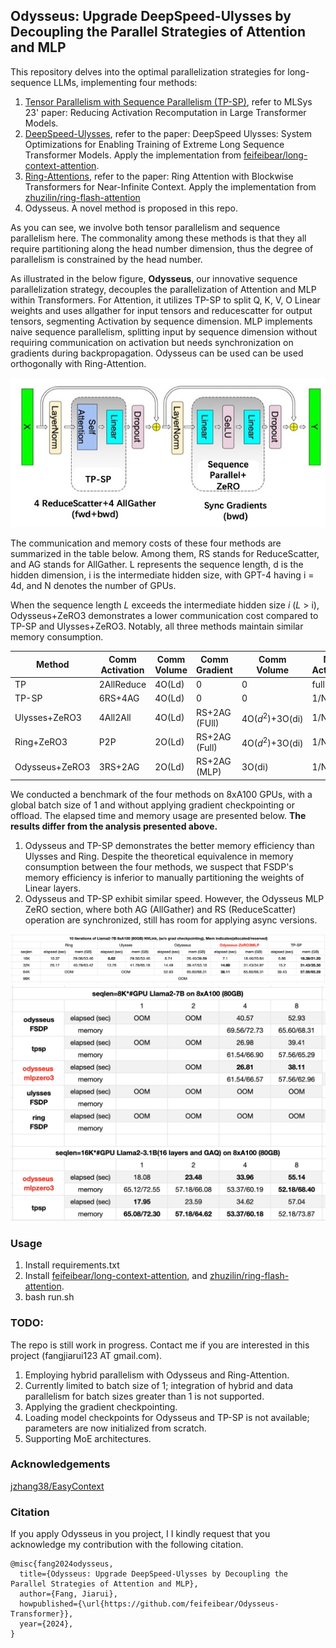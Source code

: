 ## Odysseus: Upgrade DeepSpeed-Ulysses by Decoupling the Parallel Strategies of Attention and MLP

This repository delves into the optimal parallelization strategies for long-sequence LLMs, implementing four methods: 
1. [Tensor Parallelism with Sequence Parallelism (TP-SP)](https://arxiv.org/abs/2205.05198), refer to MLSys 23' paper: Reducing Activation Recomputation in Large Transformer Models.
2. [DeepSpeed-Ulysses](https://arxiv.org/abs/2309.14509), refer to the paper: DeepSpeed Ulysses: System Optimizations for Enabling Training of Extreme Long Sequence Transformer Models. Apply the implementation from [feifeibear/long-context-attention](https://github.com/feifeibear/long-context-attention).
3. [Ring-Attentions](https://arxiv.org/abs/2310.01889), refer to the paper: Ring Attention with Blockwise Transformers for Near-Infinite Context. Apply the implementation from [zhuzilin/ring-flash-attention](https://github.com/zhuzilin/ring-flash-attention)
4. Odysseus. A novel method is proposed in this repo.

As you can see, we involve both tensor parallelism and sequence parallelism here.
The commonality among these methods is that they all require partitioning along the head number dimension, thus the degree of parallelism is constrained by the head number.

As illustrated in the below figure, **Odysseus**, our innovative sequence parallelization strategy, decouples the parallelization of Attention and MLP within Transformers. For Attention, it utilizes TP-SP to split Q, K, V, O Linear weights and uses allgather for input tensors and reducescatter for output tensors, segmenting Activation by sequence dimension. MLP implements naive sequence parallelism, splitting input by sequence dimension without requiring communication on activation but needs synchronization on gradients during backpropagation.
Odysseus can be used  can be used orthogonally with Ring-Attention.


<div align="center">
    <img src="./media/Odysseus.jpg" alt="Image description">
</div>

The communication and memory costs of these four methods are summarized in the table below. Among them, RS stands for ReduceScatter, and AG stands for AllGather. L represents the sequence length, d is the hidden dimension, i is the intermediate hidden size, with GPT-4 having i = 4d, and N denotes the number of GPUs.

When the sequence length $L$ exceeds the intermediate hidden size $i$ ($L$ > i), Odysseus+ZeRO3 demonstrates a lower communication cost compared to TP-SP and Ulysses+ZeRO3. Notably, all three methods maintain similar memory consumption.

| Method          | Comm Activation | Comm Volume       | Comm Gradient | Comm Volume                   | Mem Activation | Mem Param/Grad |
|-----------------|------------|--------------|----------|--------------------------|------------|------------|
| TP              | 2AllReduce | 4O(Ld)       | 0        | 0                        | full       | 1/N        |
| TP-SP           | 6RS+4AG    | 4O(Ld)       | 0        | 0                        | 1/N        | 1/N        |
| Ulysses+ZeRO3   | 4All2All   | 4O(Ld)       | RS+2AG (FUll) | 4O($d^2$)+3O(di)           | 1/N        | 1/N      |
| Ring+ZeRO3      | P2P        | 2O(Ld)       | RS+2AG (Full) | 4O($d^2$)+3O(di)           | 1/N        | 1/N      |
| Odysseus+ZeRO3  | 3RS+2AG    | 2O(Ld)       | RS+2AG (MLP) | 3O(di) | 1/N        | 1/N        |


We conducted a benchmark of the four methods on 8xA100 GPUs, with a global batch size of 1 and without applying gradient checkpointing or offload. The elapsed time and memory usage are presented below. **The results differ from the analysis presented above.**

1. Odysseus and TP-SP demonstrates the better memory efficiency than Ulysses and Ring. Despite the theoretical equivalence in memory consumption between the four methods, we suspect that FSDP's memory efficiency is inferior to manually partitioning the weights of Linear layers.
2. Odysseus and TP-SP exhibit similar speed. However, the Odysseus MLP ZeRO section, where both AG (AllGather) and RS (ReduceScatter) operation are synchronized, still has room for applying async versions.

<div align="center">
    <img src="./media/odysseus_perf.png" alt="Image description">
</div>

<div align="center">
    <img src="./media/ody_perf_2.png" alt="Image description">
</div>

### Usage
1. Install requirements.txt
2. Install [feifeibear/long-context-attention](https://github.com/feifeibear/long-context-attention), and [zhuzilin/ring-flash-attention](https://github.com/zhuzilin/ring-flash-attention).
3. bash run.sh

### TODO:
The repo is still work in progress. Contact me if you are interested in this project (fangjiarui123 AT gmail.com).

1. Employing hybrid parallelism with Odysseus and Ring-Attention.
2. Currently limited to batch size of 1; integration of hybrid and data parallelism for batch sizes greater than 1 is not supported.
3. Applying the gradient checkpointing.
4. Loading model checkpoints for Odysseus and TP-SP is not available; parameters are now initialized from scratch.
5. Supporting MoE architectures. 

### Acknowledgements

[jzhang38/EasyContext](https://github.com/jzhang38/EasyContext)

### Citation

If you apply Odysseus in you project, I I kindly request that you acknowledge my contribution with the following citation.

```
@misc{fang2024odysseus,
  title={Odysseus: Upgrade DeepSpeed-Ulysses by Decoupling the Parallel Strategies of Attention and MLP},
  author={Fang, Jiarui},
  howpublished={\url{https://github.com/feifeibear/Odysseus-Transformer}},
  year={2024},
}
```